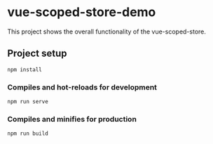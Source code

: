 # vue-scoped-store-demo

This project shows the overall functionality of the vue-scoped-store.


## Project setup
```
npm install
```

### Compiles and hot-reloads for development
```
npm run serve
```

### Compiles and minifies for production
```
npm run build
```
